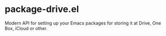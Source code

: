 # package-drive.el
Modern API for setting up your Emacs packages for storing it at Drive, One Box, iCloud or other.
